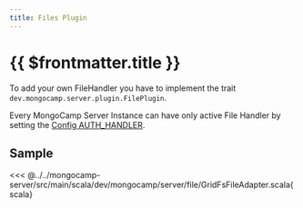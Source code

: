 ```yaml
---
title: Files Plugin
---
```

# {{ $frontmatter.title }}

To add your own FileHandler you have to implement the trait `dev.mongocamp.server.plugin.FilePlugin`.

Every MongoCamp Server Instance can have only active File Handler by setting the [Config AUTH_HANDLER](../../config/environment-db.md).

## Sample
<<< @../../mongocamp-server/src/main/scala/dev/mongocamp/server/file/GridFsFileAdapter.scala{scala}